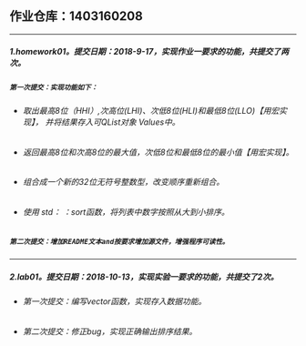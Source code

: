 ## 作业仓库：1403160208
___
##### 1.homework01。提交日期：2018-9-17，实现作业一要求的功能，共提交了两次。
##### `第一次提交：实现功能如下：`
- ###### 取出最高8位（HHI）,次高位(LHI)、次低8位(HLI)和最低8位(LLO)【用宏实现】， 并将结果存入可QList对象 Values中。
- ###### 返回最高8位和次高8位的最大值，次低8位和最低8位的最小值【用宏实现】。
- ###### 组合成一个新的32位无符号整数型，改变顺序重新组合。
- ###### 使用 std： ：sort函数，将列表中数字按照从大到小排序。
##### `第二次提交：增加README文本and按要求增加源文件，增强程序可读性。`

___
##### 2.lab01。提交日期：2018-10-13，实现实验一要求的功能，共提交了2次。
 - ###### 第一次提交：编写vector函数，实现存入数据功能。
 - ###### 第二次提交：修正bug，实现正确输出排序结果。

